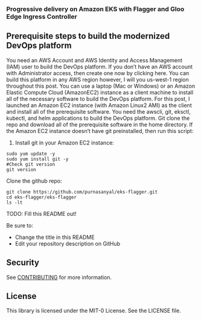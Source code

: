 ### Progressive delivery on Amazon EKS with Flagger and Gloo Edge Ingress Controller

## Prerequisite steps to build the modernized DevOps platform

You need an AWS Account and AWS Identity and Access Management (IAM) user to build the DevOps platform. If you don’t have an AWS account with Administrator access, then create one now by clicking here. You can build this platform in any AWS region however, I will you us-west-1 region throughout this post. You can use a laptop (Mac or Windows) or an Amazon Elastic Compute Cloud (AmazonEC2) instance as a client machine to install all of the necessary software to build the DevOps platform. For this post, I launched an Amazon EC2 instance (with Amazon Linux2 AMI) as the client and install all of the prerequisite software. You need the awscli, git, eksctl, kubectl, and helm applications to build the DevOps platform. Git clone the repo and download all of the prerequisite software in the home directory. If the Amazon EC2 instance doesn’t have git preinstalled, then run this script:

1.	Install git in your Amazon EC2 instance:
```
sudo yum update -y
sudo yum install git -y
#Check git version
git version
```

Clone the github repo:
```
git clone https://github.com/purnasanyal/eks-flagger.git
cd eks-flagger/eks-flagger
ls -lt
```


TODO: Fill this README out!

Be sure to:

* Change the title in this README
* Edit your repository description on GitHub

## Security

See [CONTRIBUTING](CONTRIBUTING.md#security-issue-notifications) for more information.

## License

This library is licensed under the MIT-0 License. See the LICENSE file.


